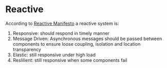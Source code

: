 # Reactive

According to [Reactive Manifesto](https://www.reactivemanifesto.org/) a reactive system is:

1. Responsive: should respond in timely manner
1. Message Driven: Asynchronous messages should be passed between components to ensure loose coupling, isolation and location transparency
1. Elastic: still responsive under high load
1. Reslilient: still responsive when some components fail